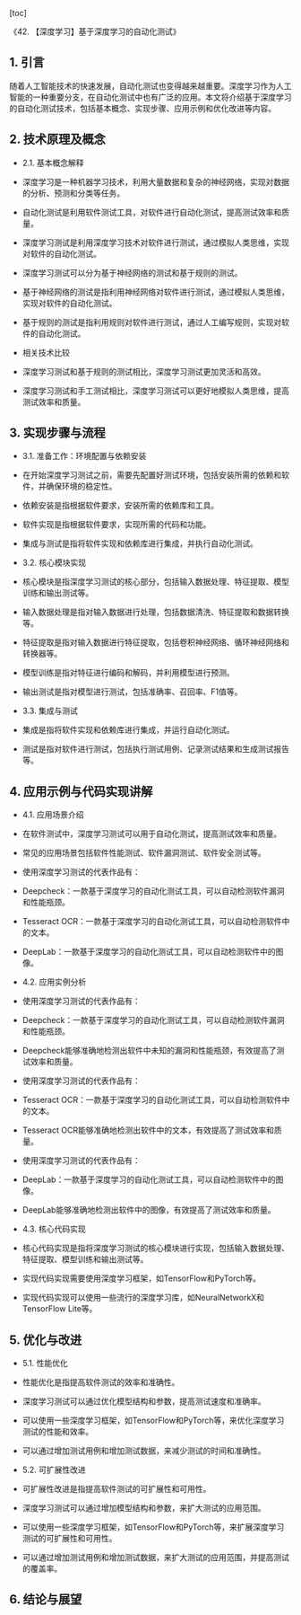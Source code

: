 
[toc]                    
                
                
《42. 【深度学习】基于深度学习的自动化测试》

## 1. 引言

随着人工智能技术的快速发展，自动化测试也变得越来越重要。深度学习作为人工智能的一种重要分支，在自动化测试中也有广泛的应用。本文将介绍基于深度学习的自动化测试技术，包括基本概念、实现步骤、应用示例和优化改进等内容。

## 2. 技术原理及概念

- 2.1. 基本概念解释

- 深度学习是一种机器学习技术，利用大量数据和复杂的神经网络，实现对数据的分析、预测和分类等任务。
- 自动化测试是利用软件测试工具，对软件进行自动化测试，提高测试效率和质量。
- 深度学习测试是利用深度学习技术对软件进行测试，通过模拟人类思维，实现对软件的自动化测试。
- 深度学习测试可以分为基于神经网络的测试和基于规则的测试。
- 基于神经网络的测试是指利用神经网络对软件进行测试，通过模拟人类思维，实现对软件的自动化测试。
- 基于规则的测试是指利用规则对软件进行测试，通过人工编写规则，实现对软件的自动化测试。

- 相关技术比较

- 深度学习测试和基于规则的测试相比，深度学习测试更加灵活和高效。
- 深度学习测试和手工测试相比，深度学习测试可以更好地模拟人类思维，提高测试效率和质量。

## 3. 实现步骤与流程

- 3.1. 准备工作：环境配置与依赖安装

- 在开始深度学习测试之前，需要先配置好测试环境，包括安装所需的依赖和软件，并确保环境的稳定性。
- 依赖安装是指根据软件要求，安装所需的依赖库和工具。
- 软件实现是指根据软件要求，实现所需的代码和功能。
- 集成与测试是指将软件实现和依赖库进行集成，并执行自动化测试。

- 3.2. 核心模块实现

- 核心模块是指深度学习测试的核心部分，包括输入数据处理、特征提取、模型训练和输出测试等。
- 输入数据处理是指对输入数据进行处理，包括数据清洗、特征提取和数据转换等。
- 特征提取是指对输入数据进行特征提取，包括卷积神经网络、循环神经网络和转换器等。
- 模型训练是指对特征进行编码和解码，并利用模型进行预测。
- 输出测试是指对模型进行测试，包括准确率、召回率、F1值等。

- 3.3. 集成与测试

- 集成是指将软件实现和依赖库进行集成，并运行自动化测试。
- 测试是指对软件进行测试，包括执行测试用例、记录测试结果和生成测试报告等。

## 4. 应用示例与代码实现讲解

- 4.1. 应用场景介绍

- 在软件测试中，深度学习测试可以用于自动化测试，提高测试效率和质量。
- 常见的应用场景包括软件性能测试、软件漏洞测试、软件安全测试等。
- 使用深度学习测试的代表作品有：
-   Deepcheck：一款基于深度学习的自动化测试工具，可以自动检测软件漏洞和性能瓶颈。
-   Tesseract OCR：一款基于深度学习的自动化测试工具，可以自动检测软件中的文本。
-   DeepLab：一款基于深度学习的自动化测试工具，可以自动检测软件中的图像。

- 4.2. 应用实例分析

- 使用深度学习测试的代表作品有：
-   Deepcheck：一款基于深度学习的自动化测试工具，可以自动检测软件漏洞和性能瓶颈。
-   Deepcheck能够准确地检测出软件中未知的漏洞和性能瓶颈，有效提高了测试效率和质量。
-   使用深度学习测试的代表作品有：
-   Tesseract OCR：一款基于深度学习的自动化测试工具，可以自动检测软件中的文本。
-   Tesseract OCR能够准确地检测出软件中的文本，有效提高了测试效率和质量。
-   使用深度学习测试的代表作品有：
-   DeepLab：一款基于深度学习的自动化测试工具，可以自动检测软件中的图像。
-   DeepLab能够准确地检测出软件中的图像，有效提高了测试效率和质量。

- 4.3. 核心代码实现

- 核心代码实现是指将深度学习测试的核心模块进行实现，包括输入数据处理、特征提取、模型训练和输出测试等。
- 实现代码实现需要使用深度学习框架，如TensorFlow和PyTorch等。
- 实现代码实现可以使用一些流行的深度学习库，如NeuralNetworkX和TensorFlow Lite等。

## 5. 优化与改进

- 5.1. 性能优化

- 性能优化是指提高软件测试的效率和准确性。
- 深度学习测试可以通过优化模型结构和参数，提高测试速度和准确率。
- 可以使用一些深度学习框架，如TensorFlow和PyTorch等，来优化深度学习测试的性能和效率。
- 可以通过增加测试用例和增加测试数据，来减少测试的时间和准确性。

- 5.2. 可扩展性改进

- 可扩展性改进是指提高软件测试的可扩展性和可用性。
- 深度学习测试可以通过增加模型结构和参数，来扩大测试的应用范围。
- 可以使用一些深度学习框架，如TensorFlow和PyTorch等，来扩展深度学习测试的可扩展性和可用性。
- 可以通过增加测试用例和增加测试数据，来扩大测试的应用范围，并提高测试的覆盖率。

## 6. 结论与展望

